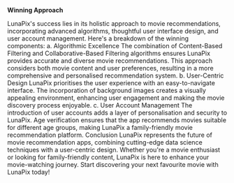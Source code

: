 **Winning Approach**

LunaPix's success lies in its holistic approach to movie recommendations, incorporating advanced algorithms, thoughtful user interface design, and user account management. Here's a breakdown of the winning components:
a. Algorithmic Excellence
The combination of Content-Based Filtering and Collaborative-Based Filtering algorithms ensures LunaPix provides accurate and diverse movie recommendations. This approach considers both movie content and user preferences, resulting in a more comprehensive and personalised recommendation system.
b. User-Centric Design
LunaPix prioritises the user experience with an easy-to-navigate interface. The incorporation of background images creates a visually appealing environment, enhancing user engagement and making the movie discovery process enjoyable.
c. User Account Management
The introduction of user accounts adds a layer of personalisation and security to LunaPix. Age verification ensures that the app recommends movies suitable for different age groups, making LunaPix a family-friendly movie recommendation platform.
Conclusion
LunaPix represents the future of movie recommendation apps, combining cutting-edge data science techniques with a user-centric design. Whether you're a movie enthusiast or looking for family-friendly content, LunaPix is here to enhance your movie-watching journey.
Start discovering your next favourite movie with LunaPix today!
